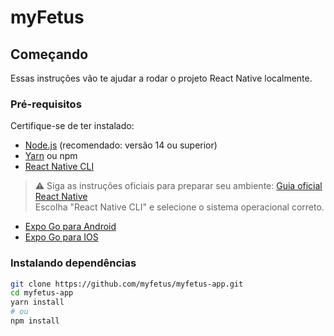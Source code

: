 # myFetus 
## Começando

Essas instruções vão te ajudar a rodar o projeto React Native localmente.

### Pré-requisitos

Certifique-se de ter instalado:

- [Node.js](https://nodejs.org/) (recomendado: versão 14 ou superior)
- [Yarn](https://classic.yarnpkg.com/lang/en/) ou npm
- [React Native CLI](https://reactnative.dev/docs/environment-setup)

> ⚠️ Siga as instruções oficiais para preparar seu ambiente:
> [Guia oficial React Native](https://reactnative.dev/docs/environment-setup)  
> Escolha "React Native CLI" e selecione o sistema operacional correto.

- [Expo Go para Android](https://play.google.com/store/apps/details?id=host.exp.exponent&referrer=www)
- [Expo Go para IOS](https://itunes.apple.com/app/apple-store/id982107779)

### Instalando dependências

```bash
git clone https://github.com/myfetus/myfetus-app.git
cd myfetus-app
yarn install
# ou
npm install
